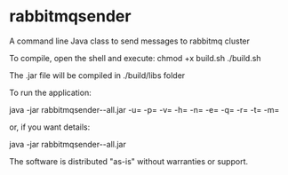 # rabbitmqsender
A command line Java class to send messages to rabbitmq cluster

To compile, open the shell and execute:
chmod +x build.sh
./build.sh

The .jar file will be compiled in ./build/libs folder

To run the application:

java -jar rabbitmqsender-<version>-all.jar -u=<username> -p=<password> -v=<virtual host> -h=<host name or IP> -n=<port> -e=<exchange> -q=<queue name> -r=<routing key> -t=<message type> -m=<message>

or, if you want details:

java -jar rabbitmqsender-<version>-all.jar

The software is distributed "as-is" without warranties or support.

